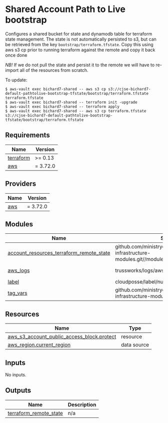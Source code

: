 # Shared Account Path to Live bootstrap


Configures a shared bucket for state and dynamodb table for terraform state management.
The state is not automatically persisted to s3, but can be retrieved from the key `bootstrap/terraform.tfstate`. Copy this using aws s3 cp prior to running terraform against the remote and copy it back once done

*NB!*
If we do not pull the state and persist it to the remote we will have to re-import all of the resources
from scratch.

To update:

```shell
$ aws-vault exec bichard7-shared -- aws s3 cp s3://cjse-bichard7-default-pathtolive-bootstrap-tfstate/bootstrap/terraform.tfstate terraform.tfstate
$ aws-vault exec bichard7-shared -- terraform init -upgrade
$ aws-vault exec bichard7-shared -- terraform apply
$ aws-vault exec bichard7-shared -- aws s3 cp terraform.tfstate s3://cjse-bichard7-default-pathtolive-bootstrap-tfstate/bootstrap/terraform.tfstate
```

<!-- BEGIN_TF_DOCS -->
## Requirements

| Name | Version |
|------|---------|
| <a name="requirement_terraform"></a> [terraform](#requirement\_terraform) | >= 0.13 |
| <a name="requirement_aws"></a> [aws](#requirement\_aws) | = 3.72.0 |

## Providers

| Name | Version |
|------|---------|
| <a name="provider_aws"></a> [aws](#provider\_aws) | = 3.72.0 |

## Modules

| Name | Source | Version |
|------|--------|---------|
| <a name="module_account_resources_terraform_remote_state"></a> [account\_resources\_terraform\_remote\_state](#module\_account\_resources\_terraform\_remote\_state) | github.com/ministryofjustice/bichard7-next-infrastructure-modules.git//modules/terraform_remote_state | n/a |
| <a name="module_aws_logs"></a> [aws\_logs](#module\_aws\_logs) | trussworks/logs/aws | ~> 10.3.0  |
| <a name="module_label"></a> [label](#module\_label) | cloudposse/label/null | 0.24.1 |
| <a name="module_tag_vars"></a> [tag\_vars](#module\_tag\_vars) | github.com/ministryofjustice/bichard7-next-infrastructure-modules.git//modules/tag_vars | n/a |

## Resources

| Name | Type |
|------|------|
| [aws_s3_account_public_access_block.protect](https://registry.terraform.io/providers/hashicorp/aws/3.72.0/docs/resources/s3_account_public_access_block) | resource |
| [aws_region.current_region](https://registry.terraform.io/providers/hashicorp/aws/3.72.0/docs/data-sources/region) | data source |

## Inputs

No inputs.

## Outputs

| Name | Description |
|------|-------------|
| <a name="output_terraform_remote_state"></a> [terraform\_remote\_state](#output\_terraform\_remote\_state) | n/a |
<!-- END_TF_DOCS -->
